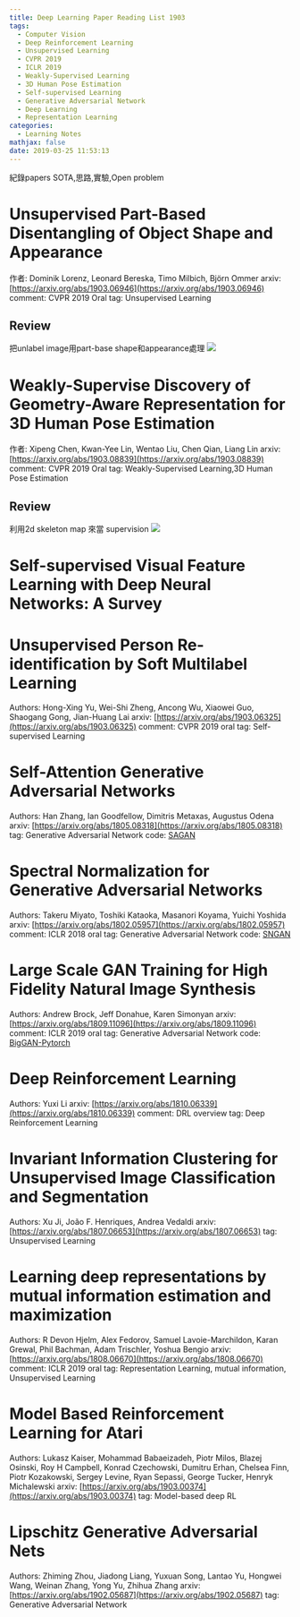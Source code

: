 ```yaml
---
title: Deep Learning Paper Reading List 1903
tags:
  - Computer Vision
  - Deep Reinforcement Learning
  - Unsupervised Learning
  - CVPR 2019
  - ICLR 2019
  - Weakly-Supervised Learning
  - 3D Human Pose Estimation
  - Self-supervised Learning
  - Generative Adversarial Network
  - Deep Learning
  - Representation Learning
categories:
  - Learning Notes
mathjax: false
date: 2019-03-25 11:53:13
---
```


紀錄papers
SOTA,思路,實驗,Open problem 

<!--more-->

# Unsupervised Part-Based Disentangling of Object Shape and Appearance
作者: Dominik Lorenz, Leonard Bereska, Timo Milbich, Björn Ommer
arxiv: [https://arxiv.org/abs/1903.06946](https://arxiv.org/abs/1903.06946)
comment: CVPR 2019 Oral
tag: Unsupervised Learning
## Review
把unlabel image用part-base shape和appearance處理
![](https://i.imgur.com/kaSCJT8.png)



# Weakly-Supervise Discovery of Geometry-Aware Representation for 3D Human Pose Estimation
作者: Xipeng Chen, Kwan-Yee Lin, Wentao Liu, Chen Qian, Liang Lin
arxiv: [https://arxiv.org/abs/1903.08839](https://arxiv.org/abs/1903.08839)
comment: CVPR 2019 Oral
tag: Weakly-Supervised Learning,3D Human Pose Estimation
## Review
利用2d skeleton map 來當 supervision
![](https://i.imgur.com/7tfNkRD.png)


# Self-supervised Visual Feature Learning with Deep Neural Networks: A Survey

# Unsupervised Person Re-identification by Soft Multilabel Learning
Authors: Hong-Xing Yu, Wei-Shi Zheng, Ancong Wu, Xiaowei Guo, Shaogang Gong, Jian-Huang Lai
arxiv: [https://arxiv.org/abs/1903.06325](https://arxiv.org/abs/1903.06325)
comment: CVPR 2019 oral
tag: Self-supervised Learning


# Self-Attention Generative Adversarial Networks
Authors: Han Zhang, Ian Goodfellow, Dimitris Metaxas, Augustus Odena
arxiv: [https://arxiv.org/abs/1805.08318](https://arxiv.org/abs/1805.08318)
tag: Generative Adversarial Network
code: [SAGAN](https://github.com/heykeetae/Self-Attention-GAN)

# Spectral Normalization for Generative Adversarial Networks
Authors: Takeru Miyato, Toshiki Kataoka, Masanori Koyama, Yuichi Yoshida
arxiv: [https://arxiv.org/abs/1802.05957](https://arxiv.org/abs/1802.05957)
comment: ICLR 2018 oral
tag: Generative Adversarial Network
code: [SNGAN](https://github.com/pfnet-research/sngan_projection)


# Large Scale GAN Training for High Fidelity Natural Image Synthesis
Authors: Andrew Brock, Jeff Donahue, Karen Simonyan
arxiv: [https://arxiv.org/abs/1809.11096](https://arxiv.org/abs/1809.11096)
comment: ICLR 2019 oral
tag: Generative Adversarial Network
code: [BigGAN-Pytorch](https://github.com/ajbrock/BigGAN-PyTorch)

# Deep Reinforcement Learning
Authors: Yuxi Li
arxiv: [https://arxiv.org/abs/1810.06339](https://arxiv.org/abs/1810.06339)
comment: DRL overview
tag: Deep Reinforcement Learning

# Invariant Information Clustering for Unsupervised Image Classification and Segmentation
Authors: Xu Ji, João F. Henriques, Andrea Vedaldi
arxiv: [https://arxiv.org/abs/1807.06653](https://arxiv.org/abs/1807.06653)
tag: Unsupervised Learning

# Learning deep representations by mutual information estimation and maximization
Authors: R Devon Hjelm, Alex Fedorov, Samuel Lavoie-Marchildon, Karan Grewal, Phil Bachman, Adam Trischler, Yoshua Bengio
arxiv: [https://arxiv.org/abs/1808.06670](https://arxiv.org/abs/1808.06670)
comment: ICLR 2019 oral
tag: Representation Learning, mutual information, Unsupervised Learning

# Model Based Reinforcement Learning for Atari
Authors: Lukasz Kaiser, Mohammad Babaeizadeh, Piotr Milos, Blazej Osinski, Roy H Campbell, Konrad Czechowski, Dumitru Erhan, Chelsea Finn, Piotr Kozakowski, Sergey Levine, Ryan Sepassi, George Tucker, Henryk Michalewski
arxiv: [https://arxiv.org/abs/1903.00374](https://arxiv.org/abs/1903.00374)
tag: Model-based deep RL

# Lipschitz Generative Adversarial Nets
Authors: Zhiming Zhou, Jiadong Liang, Yuxuan Song, Lantao Yu, Hongwei Wang, Weinan Zhang, Yong Yu, Zhihua Zhang
arxiv: [https://arxiv.org/abs/1902.05687](https://arxiv.org/abs/1902.05687)
tag: Generative Adversarial Network

